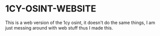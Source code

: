 # 1CY-OSINT-WEBSITE
This is a web version of the 1cy osint, it doesn't do the same things, I am just messing around with web stuff thus I made this. 
